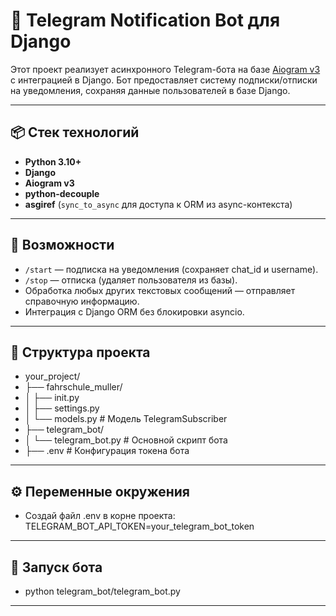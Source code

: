 # 🤖 Telegram Notification Bot для Django

Этот проект реализует асинхронного Telegram-бота на базе [Aiogram v3](https://docs.aiogram.dev/en/dev-3.x/) с интеграцией в Django. 
Бот предоставляет систему подписки/отписки на уведомления, сохраняя данные пользователей в базе Django.

---

## 📦 Стек технологий

- **Python 3.10+**
- **Django**
- **Aiogram v3**
- **python-decouple**
- **asgiref** (`sync_to_async` для доступа к ORM из async-контекста)

---

## 🚀 Возможности

- `/start` — подписка на уведомления (сохраняет chat_id и username).
- `/stop` — отписка (удаляет пользователя из базы).
- Обработка любых других текстовых сообщений — отправляет справочную информацию.
- Интеграция с Django ORM без блокировки asyncio.

---

## 🧱 Структура проекта

- your_project/
- ├── fahrschule_muller/
- │ ├── init.py
- │ ├── settings.py
- │ └── models.py # Модель TelegramSubscriber
- ├── telegram_bot/
- │ └── telegram_bot.py # Основной скрипт бота
- ├── .env # Конфигурация токена бота

---

## ⚙️ Переменные окружения

- Создай файл .env в корне проекта: TELEGRAM_BOT_API_TOKEN=your_telegram_bot_token

---

## 🏁 Запуск бота

- python telegram_bot/telegram_bot.py

---